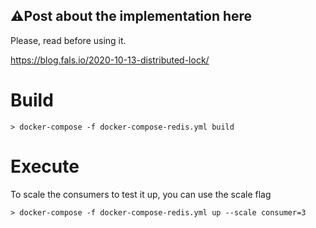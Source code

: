 ## ⚠️Post about the implementation here

Please, read before using it.

https://blog.fals.io/2020-10-13-distributed-lock/

# Build

```
> docker-compose -f docker-compose-redis.yml build
```

# Execute

To scale the consumers to test it up, you can use the scale flag

```
> docker-compose -f docker-compose-redis.yml up --scale consumer=3
```

